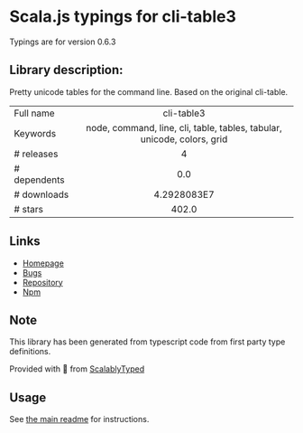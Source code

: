 
# Scala.js typings for cli-table3

Typings are for version 0.6.3

## Library description:
Pretty unicode tables for the command line. Based on the original cli-table.

|                    |                 |
| ------------------ | :-------------: |
| Full name          | cli-table3 |
| Keywords           | node, command, line, cli, table, tables, tabular, unicode, colors, grid |
| # releases         | 4 |
| # dependents       | 0.0 |
| # downloads        | 4.2928083E7 |
| # stars            | 402.0 |

## Links
- [Homepage](https://github.com/cli-table/cli-table3)
- [Bugs](https://github.com/cli-table/cli-table3/issues)
- [Repository](https://github.com/cli-table/cli-table3)
- [Npm](https://www.npmjs.com/package/cli-table3)
    


## Note
This library has been generated from typescript code from first party type definitions.

Provided with :purple_heart: from [ScalablyTyped](https://github.com/oyvindberg/ScalablyTyped)

## Usage
See [the main readme](../../readme.md) for instructions.


